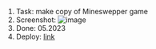 1. Task: make copy of Mineswepper game
2. Screenshot: ![image](https://github.com/deep-logic2000/mineswepper/assets/95580392/ae3be257-4a83-426d-9768-62ea12eb9c58)
3. Done: 05.2023 
4. Deploy: [link](https://rolling-scopes-school.github.io/deep-logic2000-JSFE2023Q1/minesweeper/)
